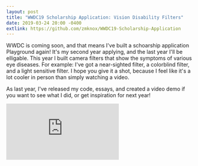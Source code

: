 ```yaml
---
layout: post
title: "WWDC19 Scholarship Application: Vision Disability Filters"
date: 2019-03-24 20:00 -0400
extlink: https://github.com/zmknox/WWDC19-Scholarship-Application
---
```


WWDC is coming soon, and that means I've built a schoarship application Playground again! It's my second year applying, and the last year I'll be elligable. This year I built camera filters that show the symptoms of various eye diseases. For example: I've got a near-sighted filter, a colorblind filter, and a light sensitive filter. I hope you give it a shot, because I feel like it's a lot cooler in person than simply watching a video.

As last year, I've released my code, essays, and created a video demo if you want to see what I did, or get inspiration for next year!

<!-- more -->

<div class="embed-responsive embed-responsive-16by9">
    <iframe class="embed-responsive-item" src="https://www.youtube-nocookie.com/embed/mutncT3Q3F0?rel=0" frameborder="0" allow="autoplay; encrypted-media" allowfullscreen></iframe>
</div>
